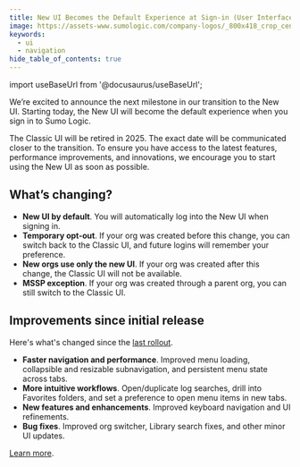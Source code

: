 ```yaml
---
title: New UI Becomes the Default Experience at Sign-in (User Interface)
image: https://assets-www.sumologic.com/company-logos/_800x418_crop_center-center_82_none/SumoLogic_Preview_600x600.jpg?mtime=1617040082
keywords:
  - ui
  - navigation
hide_table_of_contents: true    
---
```


import useBaseUrl from '@docusaurus/useBaseUrl';



We’re excited to announce the next milestone in our transition to the New UI. Starting today, the New UI will become the default experience when you sign in to Sumo Logic.

The Classic UI will be retired in 2025. The exact date will be communicated closer to the transition. To ensure you have access to the latest features, performance improvements, and innovations, we encourage you to start using the New UI as soon as possible.

## What’s changing?

* **New UI by default**. You will automatically log into the New UI when signing in.  
* **Temporary opt-out**. If your org was created before this change, you can switch back to the Classic UI, and future logins will remember your preference.  
* **New orgs use only the new UI**. If your org was created after this change, the Classic UI will not be available.  
* **MSSP exception**. If your org was created through a parent org, you can still switch to the Classic UI.

## Improvements since initial release

Here's what's changed since the [last rollout](/release-notes-service/2024/12/31/#september-19-2024-user-interface).

* **Faster navigation and performance**. Improved menu loading, collapsible and resizable subnavigation, and persistent menu state across tabs.  
* **More intuitive workflows**. Open/duplicate log searches, drill into Favorites folders, and set a preference to open menu items in new tabs.  
* **New features and enhancements**. Improved keyboard navigation and UI refinements.  
* **Bug fixes**. Improved org switcher, Library search fixes, and other minor UI updates.

[Learn more](/docs/get-started/sumo-logic-ui).

